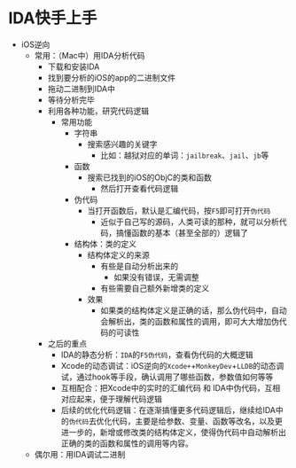 # IDA快手上手

* iOS逆向
  * 常用：（Mac中）用IDA分析代码
    * 下载和安装IDA
    * 找到要分析的iOS的app的二进制文件
    * 拖动二进制到IDA中
    * 等待分析完毕
    * 利用各种功能，研究代码逻辑
      * 常用功能
        * 字符串
          * 搜索感兴趣的关键字
            * 比如：越狱对应的单词：`jailbreak`、`jail`、`jb`等
        * 函数
          * 搜索已找到的iOS的ObjC的类和函数
            * 然后打开查看代码逻辑
        * 伪代码
          * 当打开函数后，默认是汇编代码，按`F5`即可打开`伪代码`
            * 近似于自己写的源码，人类可读的那种，就可以分析代码，搞懂函数的基本（甚至全部的）逻辑了
        * 结构体：类的定义
          * 结构体定义的来源
            * 有些是自动分析出来的
              * 如果没有错误，无需调整
            * 有些需要自己额外新增类的定义
          * 效果
            * 如果类的结构体定义是正确的话，那么伪代码中，自动会解析出，类的函数和属性的调用，即可大大增加伪代码的可读性
    * 之后的重点
      * IDA的静态分析：`IDA`的`F5伪代码`，查看伪代码的大概逻辑
      * Xcode的动态调试：iOS逆向的`Xcode+`+`MonkeyDev`+`LLDB`的动态调试，通过hook等手段，确认调用了哪些函数，参数值如何等等
      * 互相配合：把Xcode中的实时的汇编代码 和 IDA中伪代码，互相对应起来，便于理解代码逻辑
      * 后续的优化代码逻辑：在逐渐搞懂更多代码逻辑后，继续给IDA中的`伪代码`去优化代码，主要是给参数、变量、函数等改名，以及更进一步的，新增或修改类的结构体定义，使得伪代码中自动解析出正确的类的函数和属性的调用等内容。
  * 偶尔用：用IDA调试二进制
